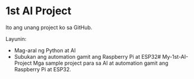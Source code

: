 # 1st AI Project

Ito ang unang project ko sa GitHub.  

Layunin:  
- Mag-aral ng Python at AI  
- Subukan ang automation gamit ang Raspberry Pi at ESP32# My-1st-AI-Project
Mga sample project para sa AI at automation gamit ang Raspberry Pi at ESP32.
